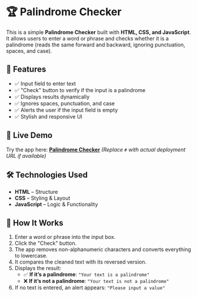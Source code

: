 # 🏆 Palindrome Checker

This is a simple **Palindrome Checker** built with **HTML, CSS, and JavaScript**. It allows users to enter a word or phrase and checks whether it is a palindrome (reads the same forward and backward, ignoring punctuation, spaces, and case).

## 🌟 Features

- ✅ Input field to enter text
- ✅ "Check" button to verify if the input is a palindrome
- ✅ Displays results dynamically
- ✅ Ignores spaces, punctuation, and case
- ✅ Alerts the user if the input field is empty
- ✅ Stylish and responsive UI

## 🚀 Live Demo

Try the app here: [**Palindrome Checker**](#) _(Replace `#` with actual deployment URL if available)_

## 🛠️ Technologies Used

- **HTML** – Structure
- **CSS** – Styling & Layout
- **JavaScript** – Logic & Functionality

## 🎯 How It Works

1. Enter a word or phrase into the input box.
2. Click the "Check" button.
3. The app removes non-alphanumeric characters and converts everything to lowercase.
4. It compares the cleaned text with its reversed version.
5. Displays the result:
   - ✅ **If it’s a palindrome**: `"Your text is a palindrome"`
   - ❌ **If it’s not a palindrome**: `"Your text is not a palindrome"`
6. If no text is entered, an alert appears: `"Please input a value"`
